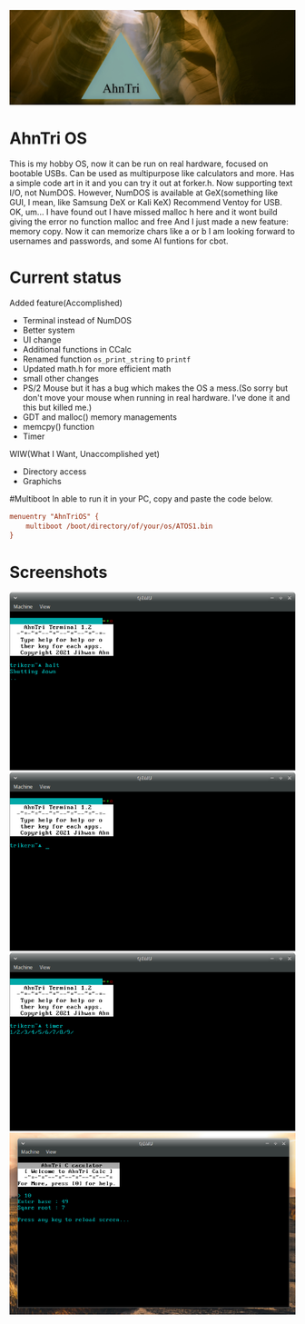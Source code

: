![AhnTriLogo](at.jpg)
# AhnTri OS
This is my hobby OS, now it can be run on real hardware, focused on bootable USBs.
Can be used as multipurpose like calculators and more. 
Has a simple code art in it and you can try it out at forker.h.
Now supporting text I/O, not NumDOS.
However, NumDOS is available at GeX(something like GUI, I mean, like Samsung DeX or Kali KeX)
Recommend Ventoy for USB.
OK, um... I have found out I have missed malloc h here and it wont build giving the error no function malloc and free
And I just made a new feature: memory copy.
Now it can memorize chars like a or b
I am looking forward to usernames and passwords, and some AI funtions for cbot.
# Current status
Added feature(Accomplished)
- Terminal instead of NumDOS
- Better system
- UI change
- Additional functions in CCalc
- Renamed function `os_print_string` to `printf`
- Updated math.h for more efficient math
- small other changes
- PS/2 Mouse but it has a bug which makes the OS a mess.(So sorry but don't move your mouse when running in real hardware. I've done it and this but killed me.)
- GDT and malloc() memory managements
- memcpy() function
- Timer

WIW(What I Want, Unaccomplished yet)
- Directory access
- Graphichs

#Multiboot
In able to run it in your PC, copy and paste the code below.
```INI
menuentry "AhnTriOS" {
	multiboot /boot/directory/of/your/os/ATOS1.bin
}
```
# Screenshots
![Screenshot of 1.2.3](sshot.png)
![Screenshot of 1.2.3](sshot2.png)
![Screenshot of 1.2.3](sshot3.png)
![Screenshot of 1.2.3](sshot4.png)
